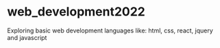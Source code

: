 # web_development2022


Exploring basic web development languages like: html, css, react, jquery and javascript
